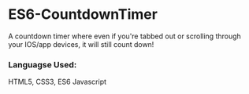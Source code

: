 # ES6-CountdownTimer

A countdown timer where even if you're tabbed out or scrolling through your IOS/app devices, it will still count down!


### Languagse Used:
HTML5, CSS3, ES6 Javascript